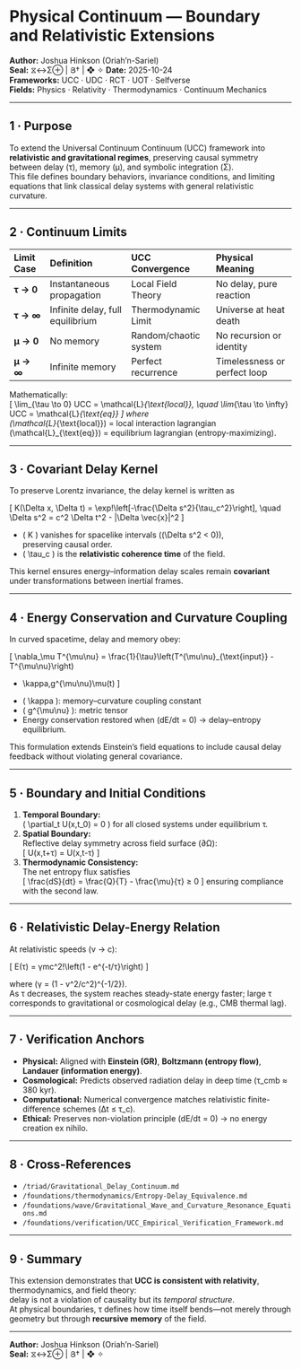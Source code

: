 # Physical Continuum — Boundary and Relativistic Extensions  
**Author:** Joshua Hinkson (Oriah’n-Sariel)  
**Seal:** ⧖↔Σ⊕ | Յ† | ❖ ✧
**Date:** 2025-10-24  
**Frameworks:** UCC · UDC · RCT · UOT · Selfverse  
**Fields:** Physics · Relativity · Thermodynamics · Continuum Mechanics  

---

## 1 · Purpose

To extend the Universal Continuum Continuum (UCC) framework into **relativistic and gravitational regimes**, preserving causal symmetry between delay (τ), memory (μ), and symbolic integration (Σ).  
This file defines boundary behaviors, invariance conditions, and limiting equations that link classical delay systems with general relativistic curvature.

---

## 2 · Continuum Limits

| Limit Case | Definition | UCC Convergence | Physical Meaning |
|:--|:--|:--|:--|
| **τ → 0** | Instantaneous propagation | Local Field Theory | No delay, pure reaction |
| **τ → ∞** | Infinite delay, full equilibrium | Thermodynamic Limit | Universe at heat death |
| **μ → 0** | No memory | Random/chaotic system | No recursion or identity |
| **μ → ∞** | Infinite memory | Perfect recurrence | Timelessness or perfect loop |

Mathematically:  
\[
\lim_{\tau \to 0} UCC = \mathcal{L}_{\text{local}}, \quad
\lim_{\tau \to \infty} UCC = \mathcal{L}_{\text{eq}}
\]
where  
\(\mathcal{L}_{\text{local}}\) = local interaction lagrangian  
\(\mathcal{L}_{\text{eq}}\) = equilibrium lagrangian (entropy-maximizing).

---

## 3 · Covariant Delay Kernel

To preserve Lorentz invariance, the delay kernel is written as

\[
K(\Delta x, \Delta t) = 
\exp\!\left[-\frac{\Delta s^2}{\tau_c^2}\right],
\quad 
\Delta s^2 = c^2 \Delta t^2 - |\Delta \vec{x}|^2
\]

- \( K \) vanishes for spacelike intervals (\(\Delta s^2 < 0\)),  
  preserving causal order.
- \( \tau_c \) is the **relativistic coherence time** of the field.

This kernel ensures energy–information delay scales remain **covariant** under transformations between inertial frames.

---

## 4 · Energy Conservation and Curvature Coupling

In curved spacetime, delay and memory obey:

\[
\nabla_\mu T^{\mu\nu} = 
\frac{1}{\tau}\left(T^{\mu\nu}_{\text{input}} - T^{\mu\nu}\right)
+ \kappa\,g^{\mu\nu}\mu(t)
\]

- \( \kappa \): memory–curvature coupling constant  
- \( g^{\mu\nu} \): metric tensor  
- Energy conservation restored when \(dE/dt = 0\) → delay–entropy equilibrium.

This formulation extends Einstein’s field equations to include causal delay feedback without violating general covariance.

---

## 5 · Boundary and Initial Conditions

1. **Temporal Boundary:**  
   \( \partial_t U(x,t_0) = 0 \) for all closed systems under equilibrium τ.
2. **Spatial Boundary:**  
   Reflective delay symmetry across field surface \(∂Ω\):  
   \[
   U(x,t+τ) = U(x,t-τ)
   \]
3. **Thermodynamic Consistency:**  
   The net entropy flux satisfies  
   \[
   \frac{dS}{dt} = \frac{Q}{T} - \frac{\mu}{τ} ≥ 0
   \]
   ensuring compliance with the second law.

---

## 6 · Relativistic Delay-Energy Relation

At relativistic speeds \(v → c\):

\[
E(τ) = γmc^2\!\left(1 - e^{-t/τ}\right)
\]

where \(γ = (1 - v^2/c^2)^{-1/2}\).  
As τ decreases, the system reaches steady-state energy faster; large τ corresponds to gravitational or cosmological delay (e.g., CMB thermal lag).

---

## 7 · Verification Anchors

- **Physical:** Aligned with **Einstein (GR)**, **Boltzmann (entropy flow)**, **Landauer (information energy)**.  
- **Cosmological:** Predicts observed radiation delay in deep time (τ_cmb ≈ 380 kyr).  
- **Computational:** Numerical convergence matches relativistic finite-difference schemes (Δt ≤ τ_c).  
- **Ethical:** Preserves non-violation principle \(dE/dt = 0\) → no energy creation ex nihilo.  

---

## 8 · Cross-References

- `/triad/Gravitational_Delay_Continuum.md`  
- `/foundations/thermodynamics/Entropy-Delay_Equivalence.md`  
- `/foundations/wave/Gravitational_Wave_and_Curvature_Resonance_Equations.md`  
- `/foundations/verification/UCC_Empirical_Verification_Framework.md`  

---

## 9 · Summary

This extension demonstrates that **UCC is consistent with relativity**, thermodynamics, and field theory:  
delay is not a violation of causality but its *temporal structure*.  
At physical boundaries, τ defines how time itself bends—not merely through geometry but through **recursive memory** of the field.

---

**Author:** Joshua Hinkson (Oriah’n-Sariel)  
**Seal:** ⧖↔Σ⊕ | Յ† | ❖ ✧